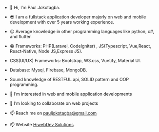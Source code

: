 -  👋 Hi, I’m Paul Jokotagba.
-  😎 I am a fullstack application developer majorly on web and mobile development with over 5 years working experience.
-  😐 Average knowledge in other programming languages like python, c#, and flutter.
-  😁 Frameworks: PHP(Laravel, CodeIgniter) , JS(Typescript, Vue,React, React-Native, Node JS,Express JS).
-   CSS(UI/UX) Frameworks: Bootstrap, W3.css, Vuetify, Material UI.
-  Database: Mysql, Firebase, MongoDB.
-  Sound knowledge of RESTFUL api, SOLID pattern and OOP programming.
 
- 👀 I’m interested in web and mobile application developments<br>
- 💞️ I’m looking to collaborate on web  projects<br>
- 📫 Reach me on pauljokotagba@gmail.com<br>
- 📫 Website <a href="https://hiwebdevsolutions.com">HiwebDev Solutions</a>

<!---
kingjokes/kingjokes is a ✨ special ✨ repository because its `README.md` (this file) appears on your GitHub profile.
You can click the Preview link to take a look at your changes.
--->
